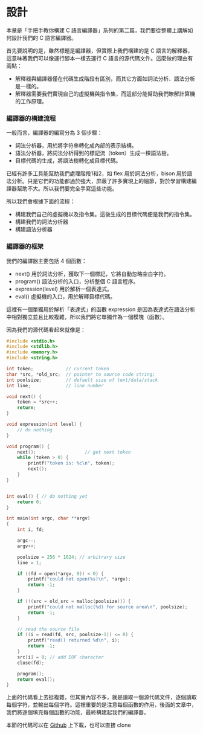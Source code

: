 # 設計

本章是「手把手教你構建 C 語言編譯器」系列的第二篇，我們要從整體上講解如何設計我們的 C 語言編譯器。

首先要說明的是，雖然標題是編譯器，但實際上我們構建的是 C 語言的解釋器，這意味著我們可以像運行腳本一樣去運行 C 語言的源代碼文件。這麼做的理由有兩點：

- 解釋器與編譯器僅在代碼生成階段有區別，而其它方面如詞法分析、語法分析是一樣的。
- 解釋器需要我們實現自己的虛擬機與指令集，而這部分能幫助我們瞭解計算機的工作原理。

### 編譯器的構建流程

一般而言，編譯器的編寫分為 3 個步驟：

- 詞法分析器，用於將字符串轉化成內部的表示結構。
- 語法分析器，將詞法分析得到的標記流（token）生成一棵語法樹。
- 目標代碼的生成，將語法樹轉化成目標代碼。

已經有許多工具能幫助我們處理階段1和2，如 flex 用於詞法分析，bison 用於語法分析。只是它們的功能都過於強大，屏蔽了許多實現上的細節，對於學習構建編譯器幫助不大。所以我們要完全手寫這些功能。

所以我們會根據下面的流程：

- 構建我們自己的虛擬機以及指令集。這後生成的目標代碼便是我們的指令集。
- 構建我們的詞法分析器
- 構建語法分析器

### 編譯器的框架

我們的編譯器主要包括 4 個函數：

- next() 用於詞法分析，獲取下一個標記，它將自動忽略空白字符。
- program() 語法分析的入口，分析整個 C 語言程序。
- expression(level) 用於解析一個表達式。
- eval() 虛擬機的入口，用於解釋目標代碼。


這裡有一個單獨用於解析「表達式」的函數 expression 是因為表達式在語法分析中相對獨立並且比較複雜，所以我們將它單獨作為一個模塊（函數）。

因為我們的源代碼看起來就像是：

```c
#include <stdio.h>
#include <stdlib.h>
#include <memory.h>
#include <string.h>

int token;            // current token
char *src, *old_src;  // pointer to source code string;
int poolsize;         // default size of text/data/stack
int line;             // line number

void next() {
    token = *src++;
    return;
}

void expression(int level) {
    // do nothing
}

void program() {
    next();                  // get next token
    while (token > 0) {
        printf("token is: %c\n", token);
        next();
    }
}


int eval() { // do nothing yet
    return 0;
}

int main(int argc, char **argv)
{
    int i, fd;

    argc--;
    argv++;

    poolsize = 256 * 1024; // arbitrary size
    line = 1;

    if ((fd = open(*argv, 0)) < 0) {
        printf("could not open(%s)\n", *argv);
        return -1;
    }

    if (!(src = old_src = malloc(poolsize))) {
        printf("could not malloc(%d) for source area\n", poolsize);
        return -1;
    }

    // read the source file
    if ((i = read(fd, src, poolsize-1)) <= 0) {
        printf("read() returned %d\n", i);
        return -1;
    }
    src[i] = 0; // add EOF character
    close(fd);

    program();
    return eval();
}
```
上面的代碼看上去挺複雜，但其實內容不多，就是讀取一個源代碼文件，逐個讀取每個字符，並輸出每個字符。這裡重要的是注意每個函數的作用，後面的文章中，我們將逐個填充每個函數的功能，最終構建起我們的編譯器。


本節的代碼可以在 [Github](https://github.com/lotabout/write-a-C-interpreter/tree/step-0) 上下載，也可以直接 clone

